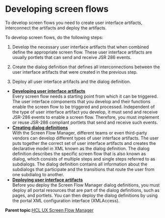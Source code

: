 # Developing screen flows

To develop screen flows you need to create user interface artifacts, interconnect the artifacts and deploy the artifacts.

To develop screen flows, do the following steps:

1.  Develop the necessary user interface artifacts that when combined define the appropriate screen flow. These user interface artifacts are usually portlets that can send and receive JSR 286 events.

2.  Create the dialog definition that defines all interconnections between the user interface artifacts that were created in the previous step.

3.  Deploy all user interface artifacts and the dialog definition.


-   **[Developing user interface artifacts ](../screenflow/dev_ui_artifcts.md)**  
Every screen flow needs a starting point from which it can be triggered. The user interface components that you develop and their functions enable the screen flow to be triggered and processed. Independent of the type of user interface artifact you develop, it must send and receive JSR-286 events to enable a screen flow. Therefore, you must implement or reuse JSR-286 compliant portlets that send and receive such events.
-   **[Creating dialog definitions](../screenflow/crting_dlg_dfntn.md)**  
With the Screen Flow Manager, different teams or even third-party vendors can develop different types of user interface artifacts. The user puts together the correct set of user interface artifacts and creates the declarative model in XML known as the dialog definition. The dialog definition describes the specific screen flow that is also known as dialog, which consists of multiple steps and single steps referred to as subdialogs. The dialog definition contains all information about the subdialogs that participate and the transitions that route the user from one subdialog to another.
-   **[Deploying user interface artifacts](../screenflow/dply_ui_artifcts.md)**  
Before you deploy the Screen Flow Manager dialog definitions, you must deploy all portal resources that are part of the dialog definitions, such as pages, and portlets. You can then deploy the dialog definitions by using the portal XML configuration interface \(XMLAccess\).

**Parent topic:**[HCL UX Screen Flow Manager](../screenflow/screenflow_intro.md)

